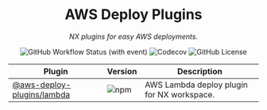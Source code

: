 <center>

# AWS Deploy Plugins

_NX plugins for easy AWS deployments._

![GitHub Workflow Status (with event)](https://img.shields.io/github/actions/workflow/status/skilef/aws-deploy-plugins/ci.yml)
![Codecov](https://img.shields.io/codecov/c/github/skilef/aws-deploy-plugins)
![GitHub License](https://img.shields.io/github/license/skilef/aws-deploy-plugins)

</center>

| Plugin                                                 | Version                                                                       | Description                                |
| ------------------------------------------------------ | ----------------------------------------------------------------------------- | ------------------------------------------ |
| [@aws-deploy-plugins/lambda](plugins/lambda/README.md) | ![npm](https://img.shields.io/npm/v/%40aws-deploy-plugins%2Flambda?label=npm) | AWS Lambda deploy plugin for NX workspace. |

